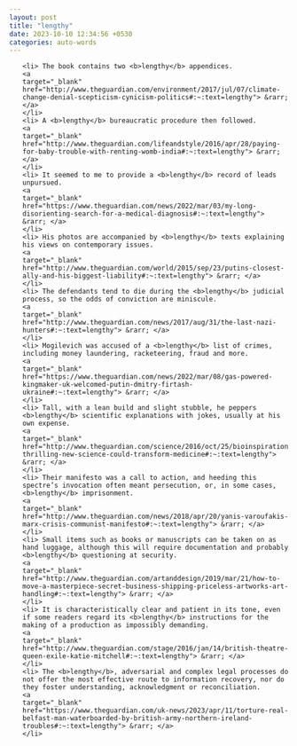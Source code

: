 ```yaml
---
layout: post
title: "lengthy"
date: 2023-10-10 12:34:56 +0530
categories: auto-words
---
```

<ol>

    <li> The book contains two <b>lengthy</b> appendices.
    <a 
    target="_blank" 
    href="http://www.theguardian.com/environment/2017/jul/07/climate-change-denial-scepticism-cynicism-politics#:~:text=lengthy"> &rarr; </a>
    </li>
    <li> A <b>lengthy</b> bureaucratic procedure then followed.
    <a 
    target="_blank" 
    href="http://www.theguardian.com/lifeandstyle/2016/apr/28/paying-for-baby-trouble-with-renting-womb-india#:~:text=lengthy"> &rarr; </a>
    </li>
    <li> It seemed to me to provide a <b>lengthy</b> record of leads unpursued.
    <a 
    target="_blank" 
    href="https://www.theguardian.com/news/2022/mar/03/my-long-disorienting-search-for-a-medical-diagnosis#:~:text=lengthy"> &rarr; </a>
    </li>
    <li> His photos are accompanied by <b>lengthy</b> texts explaining his views on contemporary issues.
    <a 
    target="_blank" 
    href="http://www.theguardian.com/world/2015/sep/23/putins-closest-ally-and-his-biggest-liability#:~:text=lengthy"> &rarr; </a>
    </li>
    <li> The defendants tend to die during the <b>lengthy</b> judicial process, so the odds of conviction are miniscule.
    <a 
    target="_blank" 
    href="http://www.theguardian.com/news/2017/aug/31/the-last-nazi-hunters#:~:text=lengthy"> &rarr; </a>
    </li>
    <li> Mogilevich was accused of a <b>lengthy</b> list of crimes, including money laundering, racketeering, fraud and more.
    <a 
    target="_blank" 
    href="https://www.theguardian.com/news/2022/mar/08/gas-powered-kingmaker-uk-welcomed-putin-dmitry-firtash-ukraine#:~:text=lengthy"> &rarr; </a>
    </li>
    <li> Tall, with a lean build and slight stubble, he peppers <b>lengthy</b> scientific explanations with jokes, usually at his own expense.
    <a 
    target="_blank" 
    href="http://www.theguardian.com/science/2016/oct/25/bioinspiration-thrilling-new-science-could-transform-medicine#:~:text=lengthy"> &rarr; </a>
    </li>
    <li> Their manifesto was a call to action, and heeding this spectre’s invocation often meant persecution, or, in some cases, <b>lengthy</b> imprisonment.
    <a 
    target="_blank" 
    href="http://www.theguardian.com/news/2018/apr/20/yanis-varoufakis-marx-crisis-communist-manifesto#:~:text=lengthy"> &rarr; </a>
    </li>
    <li> Small items such as books or manuscripts can be taken on as hand luggage, although this will require documentation and probably <b>lengthy</b> questioning at security.
    <a 
    target="_blank" 
    href="http://www.theguardian.com/artanddesign/2019/mar/21/how-to-move-a-masterpiece-secret-business-shipping-priceless-artworks-art-handling#:~:text=lengthy"> &rarr; </a>
    </li>
    <li> It is characteristically clear and patient in its tone, even if some readers regard its <b>lengthy</b> instructions for the making of a production as impossibly demanding.
    <a 
    target="_blank" 
    href="http://www.theguardian.com/stage/2016/jan/14/british-theatre-queen-exile-katie-mitchell#:~:text=lengthy"> &rarr; </a>
    </li>
    <li> The <b>lengthy</b>, adversarial and complex legal processes do not offer the most effective route to information recovery, nor do they foster understanding, acknowledgment or reconciliation.
    <a 
    target="_blank" 
    href="https://www.theguardian.com/uk-news/2023/apr/11/torture-real-belfast-man-waterboarded-by-british-army-northern-ireland-troubles#:~:text=lengthy"> &rarr; </a>
    </li>